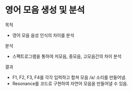 # 영어 모음 생성 및 분석 

목적
- 영어 모음 음성 인식의 차이를 분석 


분석
- 스팩트로그램을 통하여 저모음, 중모음, 고모음간의 차이 분석


결과 
- F1, F2, F3, F4를 각각 입력하고 합쳐 모음 /a/ 소리를 만들어냄.
- Resonance를 코드로 구현하여 자연어 모음을 만들어낼 수 있음.
